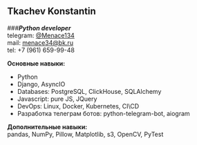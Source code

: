 ## Tkachev Konstantin
###___Python developer___  
telegram: [@Menace134](https://t.me/Menace134)  
mail: menace34@bk.ru  
tel: +7 (961) 659-99-48

**Основные навыки:**
- Python
- Django, AsyncIO
- Databases: PostgreSQL, ClickHouse, SQLAlchemy
- Javascript: pure JS, JQuery
- DevOps: Linux, Docker, Kubernetes, CI\CD
- Разработка телеграм ботов: python-telegram-bot, aiogram

**Дополнительные навыки:**  
pandas, NumPy, Pillow, Matplotlib, s3, OpenCV, PyTest

<!--
**FireFly134/FireFly134** is a ✨ _special_ ✨ repository because its `README.md` (this file) appears on your GitHub profile.

Here are some ideas to get you started:

- 🔭 I’m currently working on ...
- 🌱 I’m currently learning ...
- 👯 I’m looking to collaborate on ...
- 🤔 I’m looking for help with ...
- 💬 Ask me about ...
- 📫 How to reach me: ...
- 😄 Pronouns: ...
- ⚡ Fun fact: ...
-->
